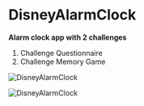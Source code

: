 # DisneyAlarmClock
**Alarm clock app with 2 challenges**


1. Challenge Questionnaire
2. Challenge Memory Game


![DisneyAlarmClock](https://user-images.githubusercontent.com/59604062/131464835-dbd8a0a9-9021-496e-ae55-7cd139f82cf0.png)
                                                 
                                                    

![DisneyAlarmClock ](https://user-images.githubusercontent.com/59604062/131464843-e5450433-f91e-411a-9cad-2970a407d1b9.png)
